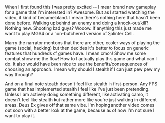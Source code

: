 

When I first found this I was pretty excited -- I mean brand new gameplay for a game that I'm interested in? Awesome. But as I started watching the video, it kind of became bland. I mean there's nothing here that hasn't been done before. Walking up behind an enemy and doing a knock-out/kill? Nothing new. Shooting bad guys? Wooow. If anything this just made me want to play MGS4 or a non-butchered version of Splinter Cell.



Marry the narrator mentions that there are other, cooler ways of playing the game (social, hacking) but then decides it's better to focus on generic features that hundreds of games have. I mean cmon! Show me some combat show me the flow! How to I actually play this game and what can I do. It also would have been nice to see the benefits/consequences of choosing an approach. I mean why should I stealth if I can just pew pew my way through?



And on a final note stealth doesn't feel like stealth in first-person. Any FPS game that has implemented stealth I feel like I've just been pretending. Unless I am actively doing something different, like activating camo, it doesn't feel like stealth but rather more like you're just walking in different areas. Deus Ex gives off that same vibe. I'm hoping another video comes out soon with a better look at the game, because as of now I'm not sure I want to play it.




